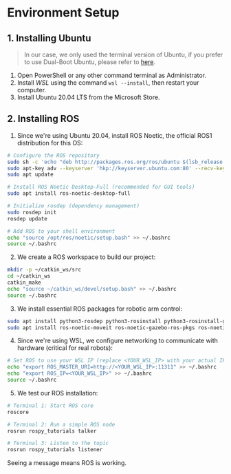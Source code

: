 # Environment Setup

## 1. Installing Ubuntu

> In our case, we only used the terminal version of Ubuntu, if you prefer to use Dual-Boot Ubuntu, please refer to [here](https://releases.ubuntu.com/20.04.6/?_gl=1*19ip6hm*_gcl_au*MTE4NTIyOTI0MS4xNzA3MTMxMDQx&_ga=2.149898549.2084151835.1707729318-1126754318.1683186906).
1. Open PowerShell or any other command terminal as Administrator.
2. Install _WSL_ using the command `wsl --install`, then restart your computer.
3. Install Ubuntu 20.04 LTS from the Microsoft Store.

## 2. Installing ROS

1. Since we're using Ubuntu 20.04, install ROS Noetic, the official ROS1 distribution for this OS:
```bash
# Configure the ROS repository
sudo sh -c 'echo "deb http://packages.ros.org/ros/ubuntu $(lsb_release -sc) main" > /etc/apt/sources.list.d/ros-latest.list'
sudo apt-key adv --keyserver 'hkp://keyserver.ubuntu.com:80' --recv-key C1CF6E31E6BADE8868B172B4F42ED6FBAB17C654
sudo apt update

# Install ROS Noetic Desktop-Full (recommended for GUI tools)
sudo apt install ros-noetic-desktop-full

# Initialize rosdep (dependency management)
sudo rosdep init
rosdep update

# Add ROS to your shell environment
echo "source /opt/ros/noetic/setup.bash" >> ~/.bashrc
source ~/.bashrc
```

2. We create a ROS workspace to build our project:
```bash
mkdir -p ~/catkin_ws/src
cd ~/catkin_ws
catkin_make
echo "source ~/catkin_ws/devel/setup.bash" >> ~/.bashrc
source ~/.bashrc
```

3. We install essential ROS packages for robotic arm control:
```bash
sudo apt install python3-rosdep python3-rosinstall python3-rosinstall-generator python3-wstool build-essential
sudo apt install ros-noetic-moveit ros-noetic-gazebo-ros-pkgs ros-noetic-joint-state-publisher
```

4. Since we're using WSL, we configure networking to communicate with hardware (critical for real robots):
```bash
# Set ROS to use your WSL IP (replace <YOUR_WSL_IP> with your actual IP)
echo "export ROS_MASTER_URI=http://<YOUR_WSL_IP>:11311" >> ~/.bashrc
echo "export ROS_IP=<YOUR_WSL_IP>" >> ~/.bashrc
source ~/.bashrc
```

5. We test our ROS installation:
```bash
# Terminal 1: Start ROS core
roscore

# Terminal 2: Run a simple ROS node
rosrun rospy_tutorials talker

# Terminal 3: Listen to the topic
rosrun rospy_tutorials listener
```  
Seeing a message means ROS is working.